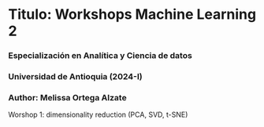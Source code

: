 # Titulo: Workshops Machine Learning 2
### Especialización en Analítica y Ciencia de datos
### Universidad de Antioquia (2024-I)
### Author: Melissa Ortega Alzate

Worshop 1: dimensionality reduction (PCA, SVD, t-SNE)
